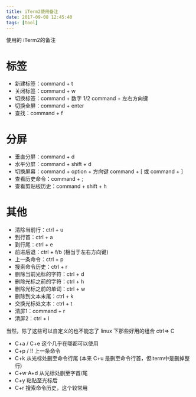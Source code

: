 ```yaml
---
title: iTerm2使用备注
date: 2017-09-08 12:45:40
tags: [tool]
---
```


使用的 iTerm2的备注<!-- more -->







# 标签
- 新建标签：command + t
- 关闭标签：command + w
- 切换标签：command + 数字 1/2 command + 左右方向键
- 切换全屏：command + enter
- 查找：command + f

# 分屏
- 垂直分屏：command + d
- 水平分屏：command + shift + d
- 切换屏幕：command + option + 方向键 command + [ 或 command + ]
- 查看历史命令：command + ;
- 查看剪贴板历史：command + shift + h
# 其他
- 清除当前行：ctrl + u
- 到行首：ctrl + a  
- 到行尾：ctrl + e
- 前进后退：ctrl + f/b (相当于左右方向键)
- 上一条命令：ctrl + p
- 搜索命令历史：ctrl + r
- 删除当前光标的字符：ctrl + d
- 删除光标之前的字符：ctrl + h
- 删除光标之前的单词：ctrl + w
- 删除到文本末尾：ctrl + k
- 交换光标处文本：ctrl + t
- 清屏1：command + r
- 清屏2：ctrl + l

当然，除了这些可以自定义的也不能忘了 linux 下那些好用的组合 ctrl=> C

- C+a / C+e 这个几乎在哪都可以使用
- C+p / !! 上一条命令
- C+k 从光标处删至命令行尾 (本来 C+u 是删至命令行首，但iterm中是删掉整行)
- C+w A+d 从光标处删至字首/尾
- C+y 粘贴至光标后
- C+r 搜索命令历史，这个较常用
